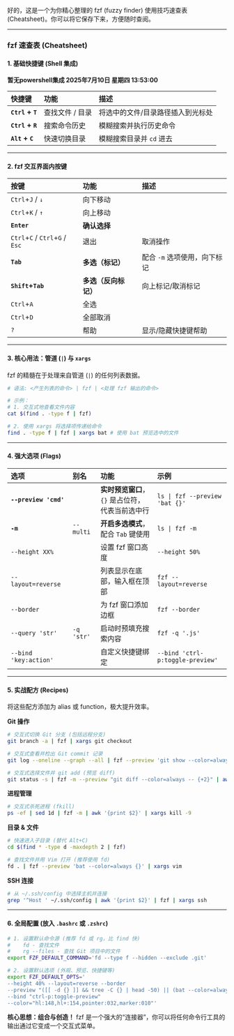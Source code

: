 好的，这是一个为你精心整理的 fzf (fuzzy finder) 使用技巧速查表 (Cheatsheet)。你可以将它保存下来，方便随时查阅。

---

### **fzf 速查表 (Cheatsheet)**

#### **1. 基础快捷键 (Shell 集成)**

**暂无powershell集成 2025年7月10日 星期四 13:53:00**

| 快捷键 | 功能 | 描述 |
| :--- | :--- | :--- |
| **`Ctrl` + `T`** | 查找文件 / 目录 | 将选中的文件/目录路径插入到光标处 |
| **`Ctrl` + `R`** | 搜索命令历史 | 模糊搜索并执行历史命令 |
| **`Alt` + `C`** | 快速切换目录 | 模糊搜索目录并 `cd` 进去 |

---

#### **2. fzf 交互界面内按键**

| 按键 | 功能 | 描述 |
| :--- | :--- | :--- |
| `Ctrl`+`J` / `↓` | 向下移动 | |
| `Ctrl`+`K` / `↑` | 向上移动 | |
| **`Enter`** | **确认选择** | |
| `Ctrl`+`C` / `Ctrl`+`G` / `Esc` | 退出 | 取消操作 |
| **`Tab`** | **多选（标记）** | 配合 `-m` 选项使用，向下标记 |
| **`Shift`+`Tab`** | **多选（反向标记）** | 向上标记/取消标记 |
| `Ctrl`+`A` | 全选 | |
| `Ctrl`+`D` | 全部取消 | |
| `?` | 帮助 | 显示/隐藏快捷键帮助 |

---

#### **3. 核心用法：管道 (`|`) 与 `xargs`**

fzf 的精髓在于处理来自管道 (`|`) 的任何列表数据。

```bash
# 语法: <产生列表的命令> | fzf | <处理 fzf 输出的命令>

# 示例：
# 1. 交互式地查看文件内容
cat $(find . -type f | fzf)

# 2. 使用 xargs 将选择项传递给命令
find . -type f | fzf | xargs bat # 使用 bat 预览选中的文件
```

---

#### **4. 强大选项 (Flags)**

| 选项 | 别名 | 功能 | 示例 |
| :--- | :--- | :--- | :--- |
| **`--preview 'cmd'`** | | **实时预览窗口**，`{}` 是占位符，代表当前选中行 | `ls \| fzf --preview 'bat {}'` |
| **`-m`** | `--multi` | **开启多选模式**，配合 `Tab` 键使用 | `ls \| fzf -m` |
| `--height XX%` | | 设置 fzf 窗口高度 | `--height 50%` |
| `--layout=reverse` | | 列表显示在底部，输入框在顶部 | `fzf --layout=reverse` |
| `--border` | | 为 fzf 窗口添加边框 | `fzf --border` |
| `--query 'str'` | `-q 'str'` | 启动时预填充搜索内容 | `fzf -q '.js'` |
| `--bind 'key:action'` | | 自定义快捷键绑定 | `--bind 'ctrl-p:toggle-preview'` |

---

#### **5. 实战配方 (Recipes)**

将这些配方添加为 alias 或 function，极大提升效率。

**Git 操作**

```bash
# 交互式切换 Git 分支 (包括远程分支)
git branch -a | fzf | xargs git checkout

# 交互式查看并检出 Git commit 记录
git log --oneline --graph --all | fzf --preview 'git show --color=always $(echo {} | cut -d " " -f 1)' | awk '{print $1}' | xargs git checkout

# 交互式选择文件并 git add (预览 diff)
git status -s | fzf -m --preview "git diff --color=always -- {+2}" | awk '{print $2}' | xargs git add
```

**进程管理**

```bash
# 交互式杀死进程 (fkill)
ps -ef | sed 1d | fzf -m | awk '{print $2}' | xargs kill -9
```

**目录 & 文件**

```bash
# 快速进入子目录 (替代 Alt+C)
cd $(find * -type d -maxdepth 2 | fzf)

# 查找文件并用 Vim 打开 (推荐使用 fd)
fd . | fzf --preview 'bat --color=always {}' | xargs vim
```

**SSH 连接**

```bash
# 从 ~/.ssh/config 中选择主机并连接
grep '^Host ' ~/.ssh/config | awk '{print $2}' | fzf | xargs ssh
```

---

#### **6. 全局配置 (放入 `.bashrc` 或 `.zshrc`)**

```bash
# 1. 设置默认命令源 (推荐 fd 或 rg，比 find 快)
#    fd - 查找文件
#    rg --files - 查找 Git 项目中的文件
export FZF_DEFAULT_COMMAND='fd --type f --hidden --exclude .git'

# 2. 设置默认选项 (外观、预览、快捷键等)
export FZF_DEFAULT_OPTS='
--height 40% --layout=reverse --border
--preview "([[ -d {} ]] && tree -C {} | head -50) || (bat --color=always --plain {})"
--bind "ctrl-p:toggle-preview"
--color="hl:148,hl+:154,pointer:032,marker:010"'
```

**核心思想：组合与创造！** fzf 是一个强大的“连接器”，你可以将任何命令行工具的输出通过它变成一个交互式菜单。
